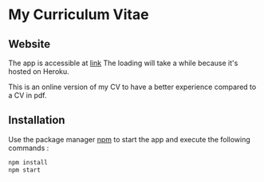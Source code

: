 # My Curriculum Vitae

## Website

The app is accessible at [link](https://austin-cv.herokuapp.com)
The loading will take a while because it's hosted on Heroku.

This is an online version of my CV to have a better experience compared to a CV in pdf.

## Installation

Use the package manager [npm](https://www.npmjs.com/) to start the app and execute the following commands :

```bash
npm install
npm start
```